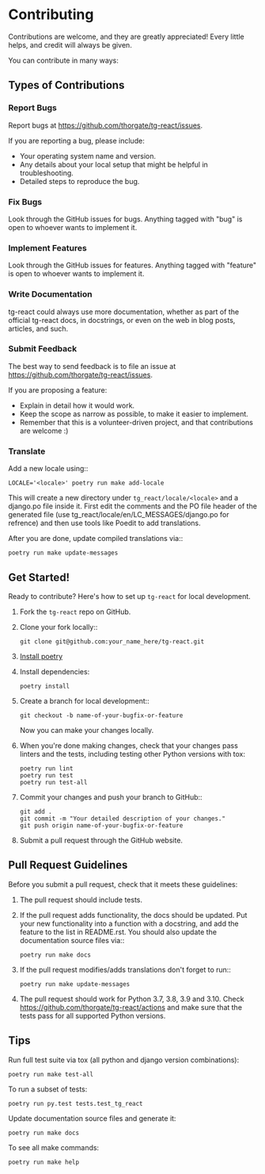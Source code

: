 # Contributing

Contributions are welcome, and they are greatly appreciated! Every
little helps, and credit will always be given. 

You can contribute in many ways:

## Types of Contributions

### Report Bugs

Report bugs at https://github.com/thorgate/tg-react/issues.

If you are reporting a bug, please include:

* Your operating system name and version.
* Any details about your local setup that might be helpful in troubleshooting.
* Detailed steps to reproduce the bug.

### Fix Bugs

Look through the GitHub issues for bugs. Anything tagged with "bug"
is open to whoever wants to implement it.

### Implement Features

Look through the GitHub issues for features. Anything tagged with "feature"
is open to whoever wants to implement it.

### Write Documentation

tg-react could always use more documentation, whether as part of the 
official tg-react docs, in docstrings, or even on the web in blog posts,
articles, and such.

### Submit Feedback

The best way to send feedback is to file an issue at https://github.com/thorgate/tg-react/issues.

If you are proposing a feature:

* Explain in detail how it would work.
* Keep the scope as narrow as possible, to make it easier to implement.
* Remember that this is a volunteer-driven project, and that contributions
  are welcome :)

### Translate

Add a new locale using::

```shell
LOCALE='<locale>' poetry run make add-locale
```

This will create a new directory under `tg_react/locale/<locale>` and a django.po file inside it. First edit the comments and the PO file
header of the generated file (use tg_react/locale/en/LC_MESSAGES/django.po for refrence) and then use tools like Poedit
to add translations.

After you are done, update compiled translations via::

```shell
poetry run make update-messages
```

## Get Started!

Ready to contribute? Here's how to set up `tg-react` for local development.

1. Fork the `tg-react` repo on GitHub.

2. Clone your fork locally::
    ```shell
    git clone git@github.com:your_name_here/tg-react.git
    ```

3. [Install poetry](https://python-poetry.org/docs/#installation)

4. Install dependencies:
    ```shell
    poetry install
    ```

4. Create a branch for local development::
    ```shell
    git checkout -b name-of-your-bugfix-or-feature
    ```
   Now you can make your changes locally.

5. When you're done making changes, check that your changes pass linters and the tests, including testing other Python versions with tox:
    ```shell
    poetry run lint
    poetry run test
    poetry run test-all
    ```

6. Commit your changes and push your branch to GitHub::
    ```shell
    git add .
    git commit -m "Your detailed description of your changes."
    git push origin name-of-your-bugfix-or-feature
    ```

7. Submit a pull request through the GitHub website.

## Pull Request Guidelines

Before you submit a pull request, check that it meets these guidelines:

1. The pull request should include tests.
2. If the pull request adds functionality, the docs should be updated. Put
   your new functionality into a function with a docstring, and add the
   feature to the list in README.rst. You should also update the documentation
   source files via::
    ```shell
    poetry run make docs
    ```

3. If the pull request modifies/adds translations don't forget to run::
    ```shell
    poetry run make update-messages
    ```

4. The pull request should work for Python 3.7, 3.8, 3.9 and 3.10. Check
   https://github.com/thorgate/tg-react/actions and make sure that the tests
   pass for all supported Python versions.

Tips
----

Run full test suite via tox (all python and django version combinations):

```shell
poetry run make test-all
```

To run a subset of tests:

```shell
poetry run py.test tests.test_tg_react
```

Update documentation source files and generate it:

```shell
poetry run make docs
```

To see all make commands:

```shell
poetry run make help
```
